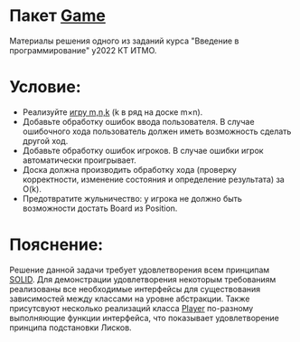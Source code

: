 # Пакет [Game](src/game)
Материалы решения одного из заданий курса "Введение в программирование" у2022 КТ ИТМО.
# Условие:
* Реализуйте [игру m,n,k](https://en.wikipedia.org/wiki/M,n,k-game) (k в ряд на доске m×n).
* Добавьте обработку ошибок ввода пользователя. В случае ошибочного хода пользователь должен иметь возможность сделать другой ход.
* Добавьте обработку ошибок игроков. В случае ошибки игрок автоматически проигрывает.
* Доска должна производить обработку хода (проверку корректности, изменение состояния и определение результата) за O(k).
* Предотвратите жульничество: у игрока не должно быть возможности достать Board из Position.
# Пояснение:
Решение данной задачи требует удовлетворения всем принципам [SOLID](https://ru.wikipedia.org/wiki/SOLID_(%D0%BE%D0%B1%D1%8A%D0%B5%D0%BA%D1%82%D0%BD%D0%BE-%D0%BE%D1%80%D0%B8%D0%B5%D0%BD%D1%82%D0%B8%D1%80%D0%BE%D0%B2%D0%B0%D0%BD%D0%BD%D0%BE%D0%B5_%D0%BF%D1%80%D0%BE%D0%B3%D1%80%D0%B0%D0%BC%D0%BC%D0%B8%D1%80%D0%BE%D0%B2%D0%B0%D0%BD%D0%B8%D0%B5)). Для демонстрации удовлетворения некоторым требованиям реализованы все необходимые интерфейсы для существования зависимостей между классами на уровне абстракции. Также присутсвуют несколько реализаций класса [Player](src/game/Player.java) по-разному выполняющие функции интерфейса, что показывает удовлетворение принципа подстановки Лисков.
